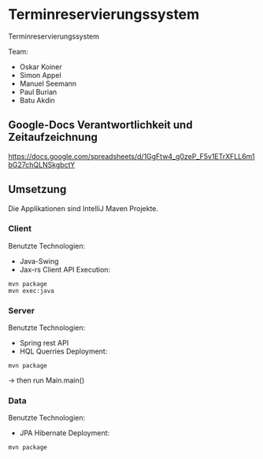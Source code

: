 # Terminreservierungssystem
Terminreservierungssystem

Team:
* Oskar Koiner
* Simon Appel
* Manuel Seemann
* Paul Burian
* Batu Akdin


## Google-Docs Verantwortlichkeit und Zeitaufzeichnung
<a href="https://docs.google.com/spreadsheets/d/1GgFtw4_g0zeP_F5v1ETrXFLL6m1bG27chQLNSkgbctY/" target="_blank">https://docs.google.com/spreadsheets/d/1GgFtw4_g0zeP_F5v1ETrXFLL6m1bG27chQLNSkgbctY</a>

## Umsetzung
Die Applikationen sind IntelliJ Maven Projekte.
### Client
Benutzte Technologien:
* Java-Swing
* Jax-rs Client API
Execution:
```
mvn package
mvn exec:java
```
### Server
Benutzte Technologien:
* Spring rest API
* HQL Querries
Deployment:
```
mvn package
```
-> then run Main.main()
### Data
Benutzte Technologien:
* JPA Hibernate
Deployment:
```
mvn package
```
